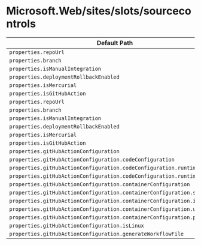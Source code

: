 # Microsoft.Web/sites/slots/sourcecontrols

| Default Path | Alias |
|---|---|
| `properties.repoUrl` | `Microsoft.Web/sites/slots/sourcecontrols/web.repoUrl` |
| `properties.branch` | `Microsoft.Web/sites/slots/sourcecontrols/web.branch` |
| `properties.isManualIntegration` | `Microsoft.Web/sites/slots/sourcecontrols/web.isManualIntegration` |
| `properties.deploymentRollbackEnabled` | `Microsoft.Web/sites/slots/sourcecontrols/web.deploymentRollbackEnabled` |
| `properties.isMercurial` | `Microsoft.Web/sites/slots/sourcecontrols/web.isMercurial` |
| `properties.isGitHubAction` | `Microsoft.Web/sites/slots/sourcecontrols/web.isGitHubAction` |
| `properties.repoUrl` | `Microsoft.Web/sites/slots/sourcecontrols/repoUrl` |
| `properties.branch` | `Microsoft.Web/sites/slots/sourcecontrols/branch` |
| `properties.isManualIntegration` | `Microsoft.Web/sites/slots/sourcecontrols/isManualIntegration` |
| `properties.deploymentRollbackEnabled` | `Microsoft.Web/sites/slots/sourcecontrols/deploymentRollbackEnabled` |
| `properties.isMercurial` | `Microsoft.Web/sites/slots/sourcecontrols/isMercurial` |
| `properties.isGitHubAction` | `Microsoft.Web/sites/slots/sourcecontrols/isGitHubAction` |
| `properties.gitHubActionConfiguration` | `Microsoft.Web/sites/slots/sourcecontrols/gitHubActionConfiguration` |
| `properties.gitHubActionConfiguration.codeConfiguration` | `Microsoft.Web/sites/slots/sourcecontrols/gitHubActionConfiguration.codeConfiguration` |
| `properties.gitHubActionConfiguration.codeConfiguration.runtimeStack` | `Microsoft.Web/sites/slots/sourcecontrols/gitHubActionConfiguration.codeConfiguration.runtimeStack` |
| `properties.gitHubActionConfiguration.codeConfiguration.runtimeVersion` | `Microsoft.Web/sites/slots/sourcecontrols/gitHubActionConfiguration.codeConfiguration.runtimeVersion` |
| `properties.gitHubActionConfiguration.containerConfiguration` | `Microsoft.Web/sites/slots/sourcecontrols/gitHubActionConfiguration.containerConfiguration` |
| `properties.gitHubActionConfiguration.containerConfiguration.serverUrl` | `Microsoft.Web/sites/slots/sourcecontrols/gitHubActionConfiguration.containerConfiguration.serverUrl` |
| `properties.gitHubActionConfiguration.containerConfiguration.imageName` | `Microsoft.Web/sites/slots/sourcecontrols/gitHubActionConfiguration.containerConfiguration.imageName` |
| `properties.gitHubActionConfiguration.containerConfiguration.username` | `Microsoft.Web/sites/slots/sourcecontrols/gitHubActionConfiguration.containerConfiguration.username` |
| `properties.gitHubActionConfiguration.containerConfiguration.password` | `Microsoft.Web/sites/slots/sourcecontrols/gitHubActionConfiguration.containerConfiguration.password` |
| `properties.gitHubActionConfiguration.isLinux` | `Microsoft.Web/sites/slots/sourcecontrols/gitHubActionConfiguration.isLinux` |
| `properties.gitHubActionConfiguration.generateWorkflowFile` | `Microsoft.Web/sites/slots/sourcecontrols/gitHubActionConfiguration.generateWorkflowFile` |

